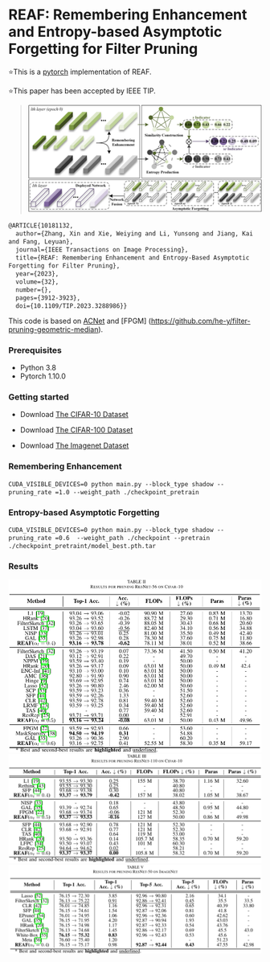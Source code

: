 
# **REAF: Remembering Enhancement and Entropy-based Asymptotic Forgetting for Filter Pruning**
⭐This is a [pytorch](http://pytorch.org/) implementation of REAF.

⭐This paper has been accepted by IEEE TIP.
> ![引用内容](https://github.com/zhangxin-xd/REAF/blob/main/figs/framework.png)
```
@ARTICLE{10181132,
  author={Zhang, Xin and Xie, Weiying and Li, Yunsong and Jiang, Kai and Fang, Leyuan},
  journal={IEEE Transactions on Image Processing}, 
  title={REAF: Remembering Enhancement and Entropy-Based Asymptotic Forgetting for Filter Pruning}, 
  year={2023},
  volume={32},
  number={},
  pages={3912-3923},
  doi={10.1109/TIP.2023.3288986}}
```
This code is based on [ACNet](https://github.com/DingXiaoH/ACNet) and [FPGM] (https://github.com/he-y/filter-pruning-geometric-median).
### Prerequisites
- Python 3.8
- Pytorch 1.10.0

### Getting started

- Download [The CIFAR-10 Dataset]( http://www.cs.toronto.edu/~kriz/cifar-10-python.tar.gz)

- Download [The CIFAR-100 Dataset]( http://www.cs.toronto.edu/~kriz/cifar-100-python.tar.gz)

- Download [The Imagenet Dataset](https://image-net.org/)

### Remembering Enhancement
```
CUDA_VISIBLE_DEVICES=0 python main.py --block_type shadow --pruning_rate =1.0 --weight_path ./checkpoint_pretrain
```

### Entropy-based Asymptotic Forgetting
```
CUDA_VISIBLE_DEVICES=0 python main.py --block_type shadow --pruning_rate =0.6  --weight_path ./checkpoint --pretrain ./checkpoint_pretraint/model_best.pth.tar
```
### Results
![输入图片描述](https://github.com/zhangxin-xd/REAF/blob/main/figs/result1.png)![输入图片描述](https://github.com/zhangxin-xd/REAF/blob/main/figs/result2.png)![输入图片描述](https://github.com/zhangxin-xd/REAF/blob/main/figs/result3.png)
